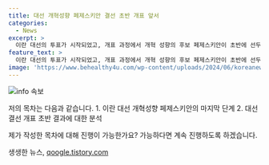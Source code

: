 ```yaml
---
title: 대선 개혁성향 페제스키안 결선 초반 개표 앞서
categories:
  - News
excerpt: >
  이란 대선의 투표가 시작되었고, 개표 과정에서 개혁 성향의 후보 페제스키안이 초반에 선두를 달리고 있습니다. 신속한 대선 결과와 관련된 최신 소식을 전달해 드립니다.
feature_text: >
  이란 대선의 투표가 시작되었고, 개표 과정에서 개혁 성향의 후보 페제스키안이 초반에 선두를 달리고 있습니다. 신속한 대선 결과와 관련된 최신 소식을 전달해 드립니다.
image: 'https://www.behealthy4u.com/wp-content/uploads/2024/06/koreanews.jpg'
---
```


<p><img src="https://www.behealthy4u.com/wp-content/uploads/2024/06/koreanews.jpg" alt="info 속보" /></p>

<p>저의 목차는 다음과 같습니다. 
1. 이란 대선 개혁성향 페제스키안의 마지막 단계
2. 대선결선 개표 초반 결과에 대한 분석</p>

<p>제가 작성한 목차에 대해 진행이 가능한가요? 가능하다면 계속 진행하도록 하겠습니다.</p>
생생한 뉴스, <a href="https://qoogle.tistory.com" rel="dofollow">qoogle.tistory.com</a>


